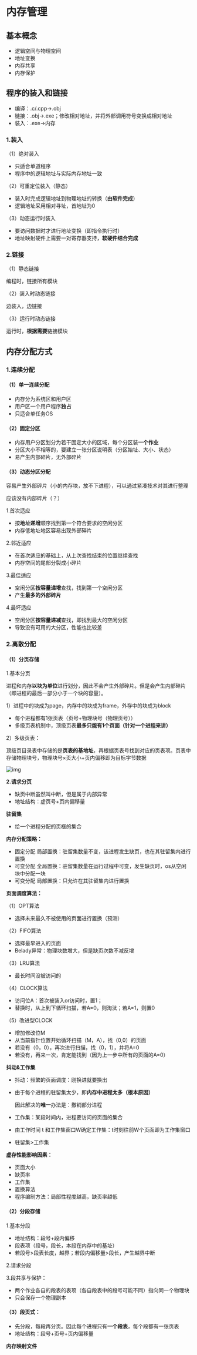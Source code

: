 # 内存管理



## 基本概念

- 逻辑空间与物理空间
- 地址变换
- 内存共享
- 内存保护





## 程序的装入和链接

- 编译：.c/.cpp->.obj
- 链接：.obj->.exe；修改相对地址，并将外部调用符号变换成相对地址
- 装入：.exe->内存

### 1.装入

（1）绝对装入

- 只适合单道程序
- 程序中的逻辑地址与实际内存地址一致

（2）可重定位装入（静态）

- 装入时完成逻辑地址到物理地址的转换（**由软件完成**）
- 逻辑地址采用相对寻址，首地址为0

（3）动态运行时装入

- 要访问数据时才进行地址变换（即指令执行时）
- 地址映射硬件上需要一对寄存器支持，**软硬件结合完成**

### 2.链接

（1）静态链接

编程时，链接所有模块

（2）装入时动态链接

边装入，边链接

（3）运行时动态链接

运行时，**根据需要**链接模块



## 内存分配方式

### 1.连续分配

#### （1）单一连续分配

- 内存分为系统区和用户区
- 用户区一个用户程序**独占**
- 只适合单任务OS

#### （2）固定分区

- 内存用户分区划分为若干固定大小的区域，每个分区装**一个作业**
- 分区大小不相等的，要建立一张分区说明表（分区始址、大小、状态）
- 易产生内部碎片，无外部碎片

#### （3）动态分区分配

容易产生外部碎片（小的内存块，放不下进程），可以通过紧凑技术对其进行整理

应该没有内部碎片（？）

1.首次适应

- 按**地址递增**顺序找到第一个符合要求的空闲分区
- 内存低地址地区容易出现外部碎片

2.邻近适应

- 在首次适应的基础上，从上次查找结束的位置继续查找
- 内存空间的尾部分裂成小碎片

3.最佳适应

- 空闲分区**按容量递增**查找，找到第一个空闲分区
- 产生**最多的外部碎片**

4.最坏适应

- 空闲分区**按容量递减**查找，即找到最大的空闲分区
- 导致没有可用的大分区，性能也比较差

### 2.离散分配

#### （1）分页存储

1.基本分页

进程和内存**以块为单位**进行划分，因此不会产生外部碎片。但是会产生内部碎片（即进程的最后一部分小于一个块的容量）。

1）进程中的块成为page，内存中的块成为frame，外存中的块成为block

- 每个进程都有1张页表（页号+物理块号（物理页号））
- 多级页表机制中，顶级页表**最多只能有1个页面（针对一个进程来讲）**

2）多级页表：

顶级页目录表中存储的是**页表的基地址**，再根据页表号找到对应的页表项。页表中存储物理块号，物理块号×页大小+页内偏移即为目标字节数据

![img](https://img-blog.csdnimg.cn/20200609141412766.png?x-oss-process=image/watermark,type_ZmFuZ3poZW5naGVpdGk,shadow_10,text_aHR0cHM6Ly9ibG9nLmNzZG4ubmV0L3FxXzQzMTAxNjM3,size_16,color_FFFFFF,t_70)



**2.请求分页**

- 缺页中断虽然叫中断，但是属于内部异常
- 地址结构：虚页号+页内偏移量

**驻留集**

- 给一个进程分配的页框的集合

**内存分配策略：**

- 固定分配 局部置换：驻留集数量不变，该进程发生缺页，也在其驻留集内进行置换
- 可变分配 全局置换：驻留集数量在运行过程中可变，发生缺页时，os从空闲块中分配一块
- 可变分配 局部置换：只允许在其驻留集内进行置换

**页面调度算法：**

（1）OPT算法

- 选择未来最久不被使用的页面进行置换（预测）

（2）FIFO算法

- 选择最早进入的页面
- Belady异常：物理块数增大，但是缺页次数不减反增

（3）LRU算法

- 最长时间没被访问的

（4）CLOCK算法

- 访问位A：首次被装入or访问时，置1；
- 替换时，从上到下循环扫描，若A=0，则淘汰；若A=1，则置0

（5）改进型CLOCK

- 增加修改位M
- 从当前指针位置开始循环扫描（M，A），找（0,0）的页面
- 若没有（0，0），再次进行扫描，找（0，1），并将A=0
- 若没有，再来一次，肯定能找到（因为上一步中所有的页面的A=0）

**抖动&工作集**

-  抖动：频繁的页面调度：刚换进就要换出
- 由于每个进程的驻留集太少，即**内存中进程太多（根本原因）**

  因此解决的**唯一**办法是：撤销部分进程

- 工作集：某段时间内，进程要访问的页面的集合
- 由工作时间 t 和工作集窗口W确定工作集：t时刻往前W个页面即为工作集窗口
- 驻留集>工作集



**虚存性能影响因素：**

- 页面大小
- 缺页率
- 工作集
- 置换算法
- 程序编制方法：局部性程度越高，缺页率越低

#### （2）分段存储

1.基本分段

- 地址结构：段号+段内偏移
- 段表项（段号，段长，本段在内存中的基址）
- 若段号>段表长度，越界；若段内偏移量>段长，产生越界中断



2.请求分段





3.段共享与保护：

- 两个作业各自的段表的表项（各自段表中的段号可能不同）指向同一个物理块
- 只会保存一个物理副本



#### （3）段页式：

- 先分段，每段再分页。因此每个进程只有**一个段表**，每个段都有一张页表
- 地址结构：段号+页号+页内偏移量



**内存映射文件**

